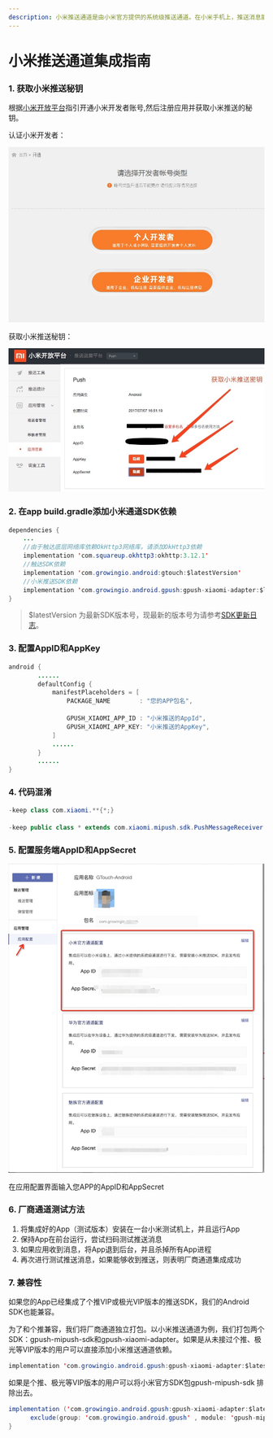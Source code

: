 ```yaml
---
description: 小米推送通道是由小米官方提供的系统级推送通道。在小米手机上，推送消息能够通过小米的系统通道抵达终端，并且无需打开应用就能够收到推送。
---
```


# 小米推送通道集成指南

### 1. 获取小米推送秘钥

根据[小米开放平台](https://dev.mi.com/console/appservice/push.html)指引开通小米开发者账号,然后注册应用并获取小米推送的秘钥。

认证小米开发者：

![](../../.gitbook/assets/3%20%281%29.png)

获取小米推送秘钥：

![](../../.gitbook/assets/4.png)

### 2. 在app build.gradle添加小米通道SDK依赖

```java
dependencies {
    ...
    //由于触达底层网络库依赖OkHttp3网络库，请添加OkHttp3依赖
    implementation 'com.squareup.okhttp3:okhttp:3.12.1'
    //触达SDK依赖
    implementation 'com.growingio.android:gtouch:$latestVersion'
    //小米推送SDK依赖
    implementation 'com.growingio.android.gpush:gpush-xiaomi-adapter:$latestVersion'
}
```

> $latestVersion 为最新SDK版本号，现最新的版本号为请参考[SDK更新日志](../integrations/changelog.md)。

### 3. 配置AppID和AppKey

```java
android {
        ......
        defaultConfig {
            manifestPlaceholders = [
                PACKAGE_NAME        : "您的APP包名",

                GPUSH_XIAOMI_APP_ID : "小米推送的AppId",
                GPUSH_XIAOMI_APP_KEY: "小米推送的AppKey",
            ]
            ......
        }
        ......
}
```

### 4. 代码混淆

```java
-keep class com.xiaomi.**{*;}

-keep public class * extends com.xiaomi.mipush.sdk.PushMessageReceiver
```

### 5. 配置服务端AppID和AppSecret

![](../../.gitbook/assets/5.png)

在应用配置界面输入您APP的AppID和AppSecret

### 6. 厂商通道测试方法

1. 将集成好的App（测试版本）安装在一台小米测试机上，并且运行App
2. 保持App在前台运行，尝试扫码测试推送消息
3. 如果应用收到消息，将App退到后台，并且杀掉所有App进程
4. 再次进行测试推送消息，如果能够收到推送，则表明厂商通道集成成功

### 7. 兼容性

如果您的App已经集成了个推VIP或极光VIP版本的推送SDK，我们的Android SDK也能兼容。

为了和个推兼容，我们将厂商通道独立打包。以小米推送通道为例，我们打包两个SDK：gpush-mipush-sdk和gpush-xiaomi-adapter。如果是从未接过个推、极光等VIP版本的用户可以直接添加小米推送通道依赖。

```java
implementation 'com.growingio.android.gpush:gpush-xiaomi-adapter:$latestVersion'
```

如果是个推、极光等VIP版本的用户可以将小米官方SDK包gpush-mipush-sdk 排除出去。

```java
implementation ('com.growingio.android.gpush:gpush-xiaomi-adapter:$latestVersion'){
      exclude(group: 'com.growingio.android.gpush' , module: 'gpush-mipush-sdk')
}
```

